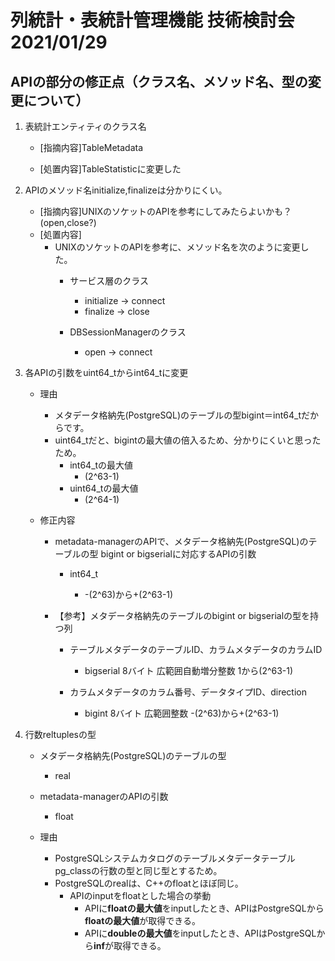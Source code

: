 # 列統計・表統計管理機能 技術検討会 2021/01/29

## APIの部分の修正点（クラス名、メソッド名、型の変更について）

1. 表統計エンティティのクラス名
    * [指摘内容]TableMetadata
    
    * [処置内容]TableStatisticに変更した
    
      
    
2. APIのメソッド名initialize,finalizeは分かりにくい。
    * [指摘内容]UNIXのソケットのAPIを参考にしてみたらよいかも？(open,close?)
    * [処置内容]
      * UNIXのソケットのAPIを参考に、メソッド名を次のように変更した。
        * サービス層のクラス
          * initialize -> connect
          * finalize -> close
        * DBSessionManagerのクラス
          
          * open -> connect
          
            
    
3. 各APIの引数をuint64_tからint64_tに変更

    * 理由

      * メタデータ格納先(PostgreSQL)のテーブルの型bigint＝int64_tだからです。
      * uint64_tだと、bigintの最大値の倍入るため、分かりにくいと思ったため。
        * int64_tの最大値
          * (2^63-1)
        * uint64_tの最大値
          * (2^64-1)

    * 修正内容

      * metadata-managerのAPIで、メタデータ格納先(PostgreSQL)のテーブルの型 bigint or bigserialに対応するAPIの引数

        * int64_t

          * -(2^63)から+(2^63-1)

            

      * 【参考】メタデータ格納先のテーブルのbigint or bigserialの型を持つ列

        * テーブルメタデータのテーブルID、カラムメタデータのカラムID
          
          * bigserial	8バイト	広範囲自動増分整数	1から(2^63-1)
        * カラムメタデータのカラム番号、データタイプID、direction
      
          * bigint	8バイト	広範囲整数	-(2^63)から+(2^63-1)
          
            
    
4. 行数reltuplesの型

   * メタデータ格納先(PostgreSQL)のテーブルの型

     * real

   * metadata-managerのAPIの引数

     * float

       

   * 理由

     * PostgreSQLシステムカタログのテーブルメタデータテーブルpg_classの行数の型と同じ型とするため。
     * PostgreSQLのrealは、C++のfloatとほぼ同じ。
       * APIのinputをfloatとした場合の挙動
         * APIに**floatの最大値**をinputしたとき、APIはPostgreSQLから**floatの最大値**が取得できる。
         * APIに**doubleの最大値**をinputしたとき、APIはPostgreSQLから**inf**が取得できる。
